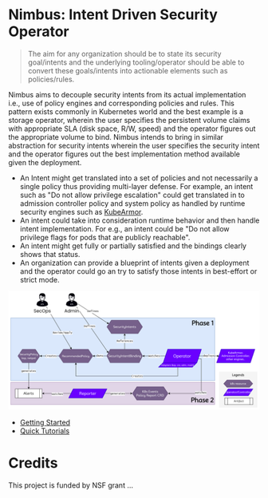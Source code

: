 # Nimbus: Intent Driven Security Operator

> The aim for any organization should be to state its security
> goal/intents and the underlying tooling/operator should be able to convert
> these goals/intents into actionable elements such as policies/rules.

Nimbus aims to decouple security intents from its actual implementation i.e.,
use of policy engines and corresponding policies and rules. This pattern exists
commonly in Kubernetes world and the best example is a storage operator,
wherein the user specifies the persistent volume claims with appropriate SLA
(disk space, R/W, speed) and the operator figures out the appropriate volume to
bind. Nimbus intends to bring in similar abstraction for security intents
wherein the user specifies the security intent and the operator figures out the
best implementation method available given the deployment.

* An Intent might get translated into a set of policies and not necessarily a
  single policy thus providing multi-layer defense. For example, an intent such
  as "Do not allow privilege escalation" could get translated in to admission
  controller policy and system policy as handled by runtime security engines
  such as [KubeArmor](https://www.kubearmor.io).
* An intent could take into consideration runtime behavior and then handle
  intent implementation. For e.g., an intent could be "Do not allow privilege
  flags for pods that are publicly reachable".
* An intent might get fully or partially satisfied and the bindings clearly
  shows that status.
* An organization can provide a blueprint of intents given a deployment and the
  operator could go an try to satisfy those intents in best-effort or strict mode.

![](docs/nimbus.png)

* [Getting Started](docs/getting-started.md)
* [Quick Tutorials](docs/quick-tutorials.md)

# Credits

This project is funded by NSF grant ...
